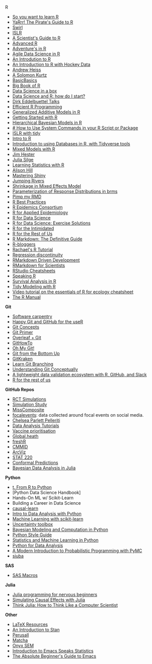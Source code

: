 R
- [So you want to learn R](https://livefreeordichotomize.com/2020/07/02/so-you-want-to-learn-r/)
- [YaRrr! The Pirate's Guide to R](https://bookdown.org/ndphillips/YaRrr/)
- [Swirl](https://swirlstats.com/students.html)
- [ISLR](https://emilhvitfeldt.github.io/ISLR-tidymodels-labs/linear-regression.html)
- [A Scientist's Guide to R](https://craig.rbind.io/post/2019-12-30-asgr-2-1-data-transformation-part-1/)
- [Advanced R](https://adv-r.hadley.nz)
- [Adventure's in R](https://www.adventures-in-r.com)
- [Agile Data Science in R](https://edwinth.github.io/ADSwR/) 
- [An Introdution to R ](https://cloud.r-project.org/doc/manuals/R-intro.html#A-sample-session)
- [An Introduction to R with Hockey Data](https://hockey-graphs.com/2019/12/11/an-introduction-to-r-with-hockey-data/)
- [Andrew Heiss](https://www.andrewheiss.com)
- [A Solomon Kurtz](https://solomonkurz.netlify.app)
- [BasicBasics](https://rladiessydney.org/courses/ryouwithme/01-basicbasics-1/)
- [Big Book of R ](https://www.bigbookofr.com/index.html)
- [Data Science in a box](datasciencebox.org) 
- [Data Science and R: how do I start?](https://medium.com/@kierisi/data-science-and-r-how-do-i-start-7a87426e103e)
- [Dirk Eddelbuettel Talks](http://dirk.eddelbuettel.com/presentations.html)
- [Efficient R Programming](https://csgillespie.github.io/efficientR/)
- [Generalized Additive Models in R](https://noamross.github.io/gams-in-r-course/)
- [Getting Started with R](https://rfortherestofus.com/courses/getting-started/)
- [Hierarchical Bayesian Models in R ](https://opendatascience.com/hierarchical-bayesian-models-in-r/)
- [# How to Use System Commands in your R Script or Package](https://ropensci.org/blog/2021/09/13/system-calls-r-package/)
- [ISLR with tidy](https://emilhvitfeldt.github.io/ISLR-tidymodels-labs/index.html)
- [Intro to R](https://nowosad.github.io/presentations/2017/intro_to_r/)
- [Introduction to using Databases in R, with Tidyverse tools](https://sciencificity-blog.netlify.app/posts/2020-12-12-using-the-tidyverse-with-databases/)
- [Mixed Models with R](https://m-clark.github.io/mixed-models-with-R/introduction.html)
- [Jim Hester](https://www.jimhester.com)
- [Julia Silge](https://juliasilge.com)
- [Learning Statistics with R](https://learningstatisticswithr.com)
- [Alison Hill](https://www.apreshill.com)
- [Mastering Shiny ](https://mastering-shiny.org)
- [Jumping Rivers](https://www.jumpingrivers.com/blog/online-r-python-git-training/)
- [Shrinkage in Mixed Effects Model](https://m-clark.github.io/posts/2019-05-14-shrinkage-in-mixed-models/)
- [Parameterization of Response Distributions in brms](https://cran.r-project.org/web/packages/brms/vignettes/brms_families.html)
- [Pimp my RMD](https://holtzy.github.io/Pimp-my-rmd/)
- [R Best Practices](https://kdestasio.github.io/post/r_best_practices/)
- [R Epidemics Consortium](https://www.repidemicsconsortium.org)
- [R for Applied Epidemiology ](https://epirhandbook.com/en/)
- [R for Data Science](https://r4ds.had.co.nz/index.html)
- [R for Data Science: Exercise Solutions](https://jrnold.github.io/r4ds-exercise-solutions/index.html)
- [R for the Intimidated](https://www.youtube.com/playlist?list=PLHfe4A2DV-b2XDFl-9ytrcmQVZ9NNOEQS)
- [R for the Rest of Us](https://rfortherestofus.com)
- [R Markdown: The Definitive Guide](https://bookdown.org/yihui/rmarkdown/)
- [R-bloggers](https://www.r-bloggers.com)
- [Rachael's R Tutorial](https://www.kaggle.com/rtatman/rachael-s-r-tutorials)
- [Regression discontinuity](https://evalf20.classes.andrewheiss.com/example/rdd/)
- [RMarkdown Driven Development](https://emilyriederer.netlify.app/post/rmarkdown-driven-development/)
- [RMarkdown for Scientists](https://rmd4sci.njtierney.com) 
- [RStudio Cheatsheets](https://www.rstudio.com/resources/cheatsheets/)
- [Speaking R](https://www.amelia.mn/SpeakingR/#1)
- [Survival Analysis in R](http://www.emilyzabor.com/tutorials/survival_analysis_in_r_tutorial.html)
- [Tidy Modeling with R](https://www.tmwr.org)
- [Video tutorial on the essentials of R for ecology cheatsheet](https://www.rforecology.com/post/video-tutorial-on-the-essentials-of-r-for-ecology-cheat-sheet/)
- [The R Manual](https://rstudio.github.io/r-manuals/)

**Git** 
- [Software carpentry](https://software-carpentry.org) 
- [Happy Git and GitHub for the useR](https://happygitwithr.com)
- [Git Concepts](https://dev.to/unseenwizzard/learn-git-concepts-not-commands-4gjc)
- [Git Primer](https://voyteklab.com/git/git-primer/)
- [Overleaf + Git](https://member.ipmu.jp/yuji.tachikawa/misc/overleaf-git.html)
- [GitHowTo](https://githowto.com)
- [Oh My Git!](https://ohmygit.org)
- [Git from the Bottom Up](https://jwiegley.github.io/git-from-the-bottom-up/)
- [GitKraken](https://www.gitkraken.com/learn/git/tutorials)
- [Learn Git Branching](https://learngitbranching.js.org)
- [Understanding Git Conceptually](https://www.sbf5.com/~cduan/technical/git/)
- [A lightweight data validation ecosystem with R, GitHub, and Slack](https://emilyriederer.netlify.app/post/data-valid-lightweight/)
- [R for the rest of us](https://rfortherestofus.com/2021/02/how-to-use-git-github-with-r/)

**GitHub Repos**
- [RCT Simulations](https://github.com/aalthous/RCT-Simulation-v1)
- [Simulation Study](https://github.com/ellessenne/simulation-study-example)
- [MissComposite](https://github.com/mytrapham/misscomposite)
- [focalevents](https://github.com/ryanjgallagher/focalevents): data collected around focal events on social media.
- [Chelsea Parlett Pelleriti](https://github.com/cmparlettpelleriti)
- [Data Analysis Tutorials](https://github.com/CRFCSDAU/EH6126_data_analysis_tutorials/blob/master/Unit_1_Review/Change_scores/Change_scores.md)
- [Vaccine prioritisation](https://github.com/kbubar/vaccine_prioritization)
- [Global.heath](https://github.com/globaldothealth)
- [freshR](https://github.com/alexbhatt/freshR/blob/master/r_packages.R)
- [CMMID](https://github.com/cmmid/covid-uk)
- [ArcViz](https://github.com/arviz-devs)
- [STAT 220](https://github.com/AmeliaMN/STAT220-labs)
- [Conformal Predictions](https://github.com/valeman/awesome-conformal-prediction)
- [Bayesian Data Analysis in Julia](https://github.com/storopoli/Bayesian-Statistics)

**Python**
- [t. From R to Python](https://github.com/Joscelinrocha/Learning-R-Resources/wiki/t.-From-R-to-Python-🐍)
- [Python Data Science Handbook]
- Hands-On ML w/ Scikit-Learn
- Building a Career in Data Science
- [causal-learn](https://github.com/cmu-phil/causal-learn)
- [Intro to Data Analysis with Python](https://colab.research.google.com/drive/1pe2SL0cYyz8IJwFcTgGeXGvDmVmT809e?usp=sharing)
- [Machine Learning with scikit-learn](https://www.fun-mooc.fr/en/courses/machine-learning-python-scikit-learn/)
- [Uncertainty toolbox](https://github.com/uncertainty-toolbox/uncertainty-toolbox)
- [Bayesian Modeling and Computation in Python](https://bayesiancomputationbook.com/welcome.html)
- [Python Style Guide](https://www.python.org/dev/peps/pep-0008/)
- [Statistics and Machine Learning in Python](https://duchesnay.github.io/pystatsml/)
- [Python for Data Analysis](https://wesmckinney.com/book/)
- [A Modern Introduction to Probabilistic Programming with PyMC](https://austinrochford.com/posts/intro-prob-prog-pymc.html)
- [siuba]()

**SAS**
- [SAS Macros](https://www.jclinepi.com/article/S0895-4356(19)31110-2/fulltext)

**Julia**
- [Julia programming for nervous beginners](https://juliaacademy.com/p/julia-programming-for-nervous-beginners)
- [Simulating Causal Effects with Julia](https://juliazoid.com/simulating-causal-effects-with-julia-47abca8ab73)
- [Think Julia: How to Think Like a Computer Scientist](https://benlauwens.github.io/ThinkJulia.jl/latest/book.html)

**Other**
- [LaTeX Resources](https://statatexblog.com/latex-resources/)
- [An Introduction to Stan](https://betanalpha.github.io/assets/case_studies/stan_intro.html)
- [Perusall](perusall.com)
- [Matcha](matcha.io)
- [Onyx SEM](https://onyx-sem.com)
- [Introduction to Emacs Speaks Statistics](https://ess-intro.github.io)
- [The Absolute Beginner's Guide to Emacs](https://www.reddit.com/r/emacs/comments/m0hc63/the_absolute_beginners_guide_to_emacs/)


